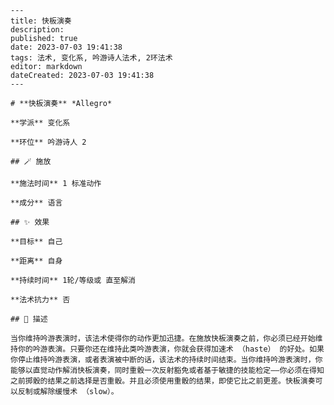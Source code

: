 
    ---
    title: 快板演奏
    description: 
    published: true
    date: 2023-07-03 19:41:38
    tags: 法术, 变化系, 吟游诗人法术, 2环法术
    editor: markdown
    dateCreated: 2023-07-03 19:41:38
    ---

    # **快板演奏** *Allegro*

    **学派** 变化系 

    **环位** 吟游诗人 2

    ## 🪄 施放

    **施法时间** 1 标准动作

    **成分** 语言

    ## ✨ 效果 

    **目标** 自己 

    **距离** 自身  

    **持续时间** 1轮/等级或 直至解消 

    **法术抗力** 否

    ## 📖 描述

    当你维持吟游表演时，该法术使得你的动作更加迅捷。在施放快板演奏之前，你必须已经开始维持你的吟游表演。只要你还在维持此类吟游表演，你就会获得加速术 （haste） 的好处。如果你停止维持吟游表演，或者表演被中断的话，该法术的持续时间结束。当你维持吟游表演时，你能够以直觉动作解消快板演奏，同时重骰一次反射豁免或者基于敏捷的技能检定——你必须在得知之前掷骰的结果之前选择是否重骰。并且必须使用重骰的结果，即使它比之前更差。快板演奏可以反制或解除缓慢术 （slow）。
    